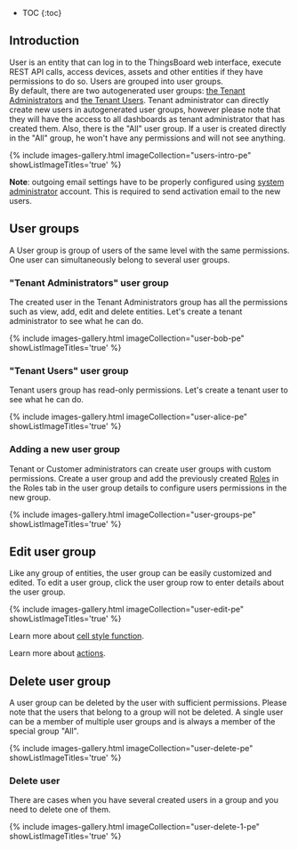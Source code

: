 * TOC
{:toc}

## Introduction

User is an entity that can log in to the ThingsBoard web interface, execute REST API calls, access devices, assets and other entities if they have permissions to do so.
Users are grouped into user groups.  
By default, there are two autogenerated user groups:
[the Tenant Administrators](/docs/{{docsPrefix}}user-guide/ui/users/#tenant-administrator-user-group) and [the Tenant Users](/docs/{{docsPrefix}}user-guide/ui/users/#tenant-user-user-group).
Tenant administrator can directly create new users in autogenerated user groups, however please note that they will have the access to all dashboards as tenant administrator that has created them.
Also, there is the "All" user group. If a user is created directly in the "All" group, he won't have any permissions and will not see anything.

{% include images-gallery.html imageCollection="users-intro-pe" showListImageTitles='true' %}

**Note**: outgoing email settings have to be properly configured using [system administrator](/docs/{{docsPrefix}}user-guide/ui/tenants/) account. This is required to send activation email to the new users.

## User groups

A User group is group of users of the same level with the same permissions. One user can simultaneously belong to several user groups.

### "Tenant Administrators" user group

The created user in the Tenant Administrators group has all the  permissions such as view, add, edit and delete entities.
Let's create a tenant administrator to see what he can do.

{% include images-gallery.html imageCollection="user-bob-pe" showListImageTitles='true' %}

### "Tenant Users" user group

Tenant users group has read-only permissions. Let's create a tenant user to see what he can do.

{% include images-gallery.html imageCollection="user-alice-pe" showListImageTitles='true' %}

### Adding a new user group

Tenant or Customer administrators can create user groups with custom permissions.
Create a user group and add the previously created [Roles](/docs/{{docsPrefix}}user-guide/rbac/#roles) in the Roles tab in the user group details to configure users permissions in the new group.

{% include images-gallery.html imageCollection="user-groups-pe" showListImageTitles='true' %}

## Edit user group

Like any group of entities, the user group can be easily customized and edited.
To edit a user group, click the user group row to enter details about the user group.

{% include images-gallery.html imageCollection="user-edit-pe" showListImageTitles='true' %}

Learn more about [cell style function](/docs/{{docsPrefix}}user-guide/ui/advanced-data-key-configuration/#12-cell-style-function).

Learn more about [actions](/docs/{{docsPrefix}}user-guide/ui/widget-actions/).

## Delete user group

A user group can be deleted by the user with sufficient permissions.
Please note that the users that belong to a group will not be deleted. A single user can be a member of multiple user groups and is always a member of the special group "All".

{% include images-gallery.html imageCollection="user-delete-pe" showListImageTitles='true' %}

### Delete user

There are cases when you have several created users in a group and you need to delete one of them.

{% include images-gallery.html imageCollection="user-delete-1-pe" showListImageTitles='true' %}
